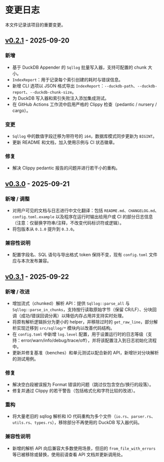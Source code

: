# 变更日志

本文件记录该项目的重要变更。
## [v0.2.1] - 2025-09-20
### 新增
- 基于 DuckDB Appender 的 `Sqllog` 批量写入器，支持可配置的 chunk 大小。
- `IndexReport`：用于记录每个索引创建的耗时与错误信息。
- 新增 CLI 选项以 JSON 格式导出 `IndexReport`：`--duckdb-path`、`--duckdb-report`、`--duckdb-chunk-size`。
- 为 DuckDB 写入器和索引失败注入添加集成测试。
- 在 GitHub Actions 工作流中启用严格的 Clippy 检查（pedantic / nursery / cargo）。

### 变更
- `Sqllog` 中的数值字段迁移为带符号的 `i64`，数据库模式同步更新为 `BIGINT`。
- 更新 README 和文档，加入使用示例与 CI 状态徽章。

### 修复
- 解决 Clippy pedantic 报告的问题并进行若干小的重构。

[v0.2.1]: https://github.com/guangl/sqllog-analysis/releases/tag/v0.2.1

## [v0.3.0] - 2025-09-21
### 新增 / 调整
- 对用户可见的文档与日志进行中文化翻译：包括 `README.md`、`CHANGELOG.md`、`config.toml.example` 以及程序在运行时输出给用户或 CI 的部分日志信息（注意：仅替换字符串/注释，不改变代码标识符或逻辑）。
- 将包版本从 `0.1.0` 提升到 `0.3.0`。

### 兼容性说明
- 配置字段名、SQL 语句与导出格式 token 保持不变，现有 `config.toml` 文件应与本次发布兼容。

[v0.3.0]: https://github.com/guangl/sqllog-analysis/releases/tag/v0.3.0

## [v0.3.1] - 2025-09-22
### 新增 / 改进
- 增加流式（chunked）解析 API：提供 `Sqllog::parse_all` 与 `Sqllog::parse_in_chunks`，支持按行读取原始字节（保留 CR/LF）、分块回调（成功/错误回调分离）以降低内存占用并支持实时处理。
- 将原有解析逻辑拆分为更小的 helper，并移除过时的 `get_raw_line`，部分解析实现迁移到 `src/sqllog/*` 模块内以改善代码结构。
- 在 `config.toml` 中新增 `log.level` 配置，用于设置运行时的日志等级（支持：error/warn/info/debug/trace/off），并将该配置注入到日志初始化流程中。
- 更新并修复基准（benches）和单元测试以配合新的 API，新增针对分块解析的测试用例。

### 修复
- 解决空白段被误报为 Format 错误的问题（跳过仅包含空白/换行的段落）。
- 修复并通过 Clippy 的若干警告（包括格式化和字符比较的改进）。

### 重构
- 将大量老旧的 sqllog 解析和 IO 代码重构为多个文件（`io.rs`、`parser.rs`、`utils.rs`、`types.rs`），移除部分不再使用的 DuckDB 写入器代码。

### 兼容性说明
- 新增的解析 API 向后兼容大多数使用场景，但旧的 `from_file_with_errors` 等已被移除或替换，使用前请查看 API 文档并更新调用处。

[v0.3.1]: https://github.com/guangl/sqllog-analysis/releases/tag/v0.3.1
